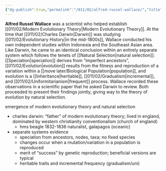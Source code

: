 ```yaml
---
{"dg-publish":true,"permalink":"/011/02/alfred-russel-wallace/","title":"Alfred Russell Wallace","tags":["BIOL422"],"noteIcon":"1","created":"2024-09-26T13:45:04.063-07:00","updated":"2024-10-03T22:27:52.491-07:00"}
---
```


**Alfred Russel Wallace** was a scientist who helped establish [[011/02/Modern Evolutionary Theory\|Modern Evolutionary Theory]]. At the time that [[011/02/Charles Darwin\|Darwin]] was studying [[011/02/Evolutionary History\|in the mid-1800s]], Wallace conducted his own independent studies within Indonesia and the Southeast Asian area. Like Darwin, he came to an identical conclusion within an entirely separate system which follows the tenets of [[Natural Selection\|natural selection]]: [[Speciation\|speciation]] derives from “imperfect ancestors”, [[011/02/Evolution\|evolution]] results from the fitness and reproduction of a variation within a [[move later/Biological Population\|population]], and evolution is a [[Inheritance\|heritable]], [[011/02/Gradualism\|incremental]], and [[011/02/Uniformitarianism\|frequent]] process. Wallace recorded these observations in a scientific paper that he asked Darwin to review. Both proceeded to present their findings jointly, giving way to the theory of evolution by natural selection.

emergence of modern evolutionary theory and natural selection
- charles darwin: “father” of modern evolutionary theory; lived in england, dominated by western christianity conventionalism (church of england)
	- hms beagle 1832-1836 naturalist, galapagos (oceanic)
- separate systems evidence
	- speciation from ancestors, nodes, taxa; no fixed species
	- changes occur when a mutation/variation in a population is reproduced
	- merit of “success” by genetic reproduction; beneficial versions are typical
	- heritable traits and incremental frequency (gradualism/uni)